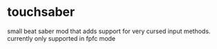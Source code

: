 # touchsaber
small beat saber mod that adds support for very cursed input methods.
currently only supported in fpfc mode